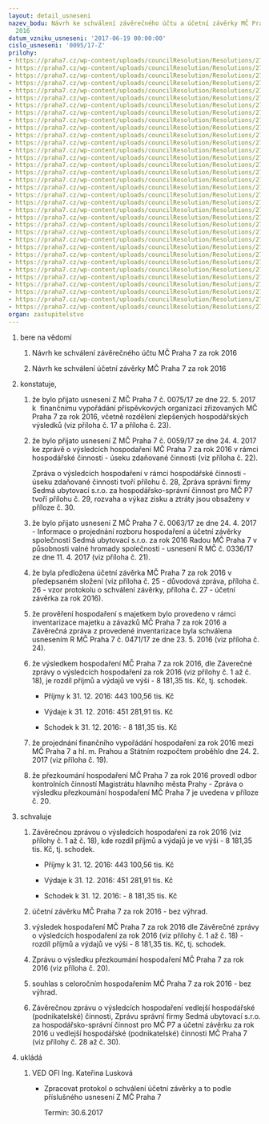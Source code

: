```yaml
---
layout: detail_usneseni
nazev_bodu: Návrh ke schválení závěrečného účtu a účetní závěrky MČ Praha 7 za rok
  2016
datum_vzniku_usneseni: '2017-06-19 00:00:00'
cislo_usneseni: '0095/17-Z'
prilohy:
- https://praha7.cz/wp-content/uploads/councilResolution/Resolutions/27230/export/finalc1ZaverecnazpravakvysledkumhospodareniMCP72016~217985.docx
- https://praha7.cz/wp-content/uploads/councilResolution/Resolutions/27230/export/finalc2BilanceUJIGBB112016~217984.pdf
- https://praha7.cz/wp-content/uploads/councilResolution/Resolutions/27230/export/finalc3PrehleddotacizrozpoctuHMP2016~217983.xlsx
- https://praha7.cz/wp-content/uploads/councilResolution/Resolutions/27230/export/finalc4Prehledotransferechzestatnihorozpoctu2016~217982.xls
- https://praha7.cz/wp-content/uploads/councilResolution/Resolutions/27230/export/finalc5Prehledprijatychdotacipol41372016~217981.pdf
- https://praha7.cz/wp-content/uploads/councilResolution/Resolutions/27230/export/finalc6PrehledocerpaniINVaPOL517120102016~217980.xlsx
- https://praha7.cz/wp-content/uploads/councilResolution/Resolutions/27230/export/finalc7NIVdleORJ2015a2016~217979.xlsx
- https://praha7.cz/wp-content/uploads/councilResolution/Resolutions/27230/export/finalc71NIVdleORJaPOL2015a2016~217978.xlsx
- https://praha7.cz/wp-content/uploads/councilResolution/Resolutions/27230/export/finalc8Prehledcerpaniinvestic2016~217977.xlsx
- https://praha7.cz/wp-content/uploads/councilResolution/Resolutions/27230/export/finalc9Komentarkinvakcich2016~217976.docx
- https://praha7.cz/wp-content/uploads/councilResolution/Resolutions/27230/export/finalc91PrevadeneINVakcezroku2016do2017~217975.xlsx
- https://praha7.cz/wp-content/uploads/councilResolution/Resolutions/27230/export/finalc10NeinvesticniprispevkyPOSR2016~217974.xls
- https://praha7.cz/wp-content/uploads/councilResolution/Resolutions/27230/export/finalc11PrispevkyPOOSKpodlepoctuzaku2016~217973.xlsx
- https://praha7.cz/wp-content/uploads/councilResolution/Resolutions/27230/export/finalc12POvysledkyhospodareni2016~217972.docx
- https://praha7.cz/wp-content/uploads/councilResolution/Resolutions/27230/export/finalc13POinformaceostavuhospodareni2016~217971.pdf
- https://praha7.cz/wp-content/uploads/councilResolution/Resolutions/27230/export/finalc14RozboryhospodareniPOMSaZS2016~217970.doc
- https://praha7.cz/wp-content/uploads/councilResolution/Resolutions/27230/export/finalc15RozborhospodareniPOPCP72016~217969.doc
- https://praha7.cz/wp-content/uploads/councilResolution/Resolutions/27230/export/finalc16RozborhospodareniPOSAZ2016~217968.DOC
- https://praha7.cz/wp-content/uploads/councilResolution/Resolutions/27230/export/finalc17ZpusobfinancnihovyporadaniPO2016~217967.xlsx
- https://praha7.cz/wp-content/uploads/councilResolution/Resolutions/27230/export/finalc18Financnivyporadanisumtabc12016~217966.pdf
- https://praha7.cz/wp-content/uploads/councilResolution/Resolutions/27230/export/finalc19Zaznamzjednaniofinvyporadani2016MCP7~217965.pdf
- https://praha7.cz/wp-content/uploads/councilResolution/Resolutions/27230/export/finalc20ZpravaovysledkuprezkoumanihospodareniMCP7zarok2016bp~217964.pdf
- https://praha7.cz/wp-content/uploads/councilResolution/Resolutions/27230/export/finalc21UsnZMCc006317aRMCc033617Rozborhospaucetnizaverka2016Sedmaubytovaci~217963.pdf
- https://praha7.cz/wp-content/uploads/councilResolution/Resolutions/27230/export/finalc22UsnZMCc005917VysledkyhospodareniMCP72016VHC~217962.pdf
- https://praha7.cz/wp-content/uploads/councilResolution/Resolutions/27230/export/finalc23UsnZMCc007517FinancnivyporadaniPOzarok2016~217961.pdf
- https://praha7.cz/wp-content/uploads/councilResolution/Resolutions/27230/export/finalc24UsnRMCc047117ZaverecnazpravazprovedeneinventarizacemajetkuazavazkuMCP7zarok2016~217960.pdf
- https://praha7.cz/wp-content/uploads/councilResolution/Resolutions/27230/export/finalc25Duvodovazpravakeschvaleniucetnizaverky~217959.docx
- https://praha7.cz/wp-content/uploads/councilResolution/Resolutions/27230/export/finalc26VzorprotokoluoschvalenizaverkyvZMC~217958.doc
- https://praha7.cz/wp-content/uploads/councilResolution/Resolutions/27230/export/finalc27UcetnizaverkaMCP7~217957.pdf
- https://praha7.cz/wp-content/uploads/councilResolution/Resolutions/27230/export/finalc28ZpravaovysledcichhospodareniVHC2016~217956.pdf
- https://praha7.cz/wp-content/uploads/councilResolution/Resolutions/27230/export/finalc29ZpravazahospodarskospravnicinnostproMCP7zarok2016Sedmaubytovaci~217955.pdf
- https://praha7.cz/wp-content/uploads/councilResolution/Resolutions/27230/export/finalc30RozvahaavykazziskuaztratyVHC2016~217954.pdf
- https://praha7.cz/wp-content/uploads/councilResolution/Resolutions/27230/export/finalc31UsneseniRMCP7c049217~217953.pdf
- https://praha7.cz/wp-content/uploads/councilResolution/Resolutions/27230/export/export~301219.pdf
organ: zastupitelstvo
---
```

<ol id="urzList" class="urzList_view"><li id="" class="urzClass1"><span name="1">bere na vědomí</span><ol class="urzOlClass"><li style="text-align: left;" id="" class="urzClass2"><span><p>Návrh ke schválení závěrečného účtu MČ Praha 7 za rok 2016</p></span></li><li style="text-align: left;" id="" class="urzClass2"><span><p>Návrh ke schválení účetní závěrky MČ Praha 7 za rok 2016</p></span></li></ol></li><li id="" class="urzClass1"><span name="50">konstatuje,</span><ol id="" class="urzOlClass"><li style="text-align: left;" id="" class="urzClass2"><span><p>že bylo přijato usnesení Z MČ Praha 7 č. 0075/17 ze dne 22. 5. 2017 k&nbsp; finančnímu vypořádání příspěvkových organizací zřizovaných MČ Praha 7 za rok 2016, včetně rozdělení zlepšených hospodářských výsledků (viz příloha č. 17 a příloha č. 23).</p></span></li><li style="text-align: left;" id="" class="urzClass2"><span><p>že bylo přijato usnesení Z MČ Praha 7 č. 0059/17 ze dne 24. 4. 2017 ke zprávě o výsledcích hospodaření MČ Praha 7 za rok 2016 v rámci hospodářské činnosti - úseku zdaňované činnosti (viz příloha č. 22).</p><p>Zpráva o výsledcích hospodaření v rámci hospodářské činnosti - úseku zdaňované činnosti tvoří přílohu č. 28, Zpráva správní firmy Sedmá ubytovací s.r.o. za hospodářsko-správní činnost pro MČ P7 tvoří přílohu č. 29, rozvaha a výkaz zisku a ztráty jsou obsaženy v příloze č. 30.<br></p></span></li><li style="text-align: left;" id="" class="urzClass2"><span><p>že bylo přijato usnesení Z MČ Praha 7 č. 0063/17 ze dne 24. 4. 2017 - Informace o projednání rozboru hospodaření a účetní závěrky společnosti Sedmá ubytovací s.r.o. za rok 2016 Radou MČ Praha 7 v působnosti valné hromady společnosti - usnesení R MČ č. 0336/17 ze dne 11. 4. 2017 (viz příloha č. 21).</p></span></li><li style="text-align: left;" id="" class="urzClass2"><span><p>že byla předložena účetní závěrka MČ Praha 7 za rok 2016 v předepsaném složení (viz příloha č. 25 - důvodová zpráva, příloha č. 26 - vzor protokolu o schválení závěrky, příloha č. 27 - účetní závěrka za rok 2016).</p></span></li><li style="text-align: left;" id="" class="urzClass2"><span><p>že prověření hospodaření s majetkem bylo provedeno v rámci inventarizace majetku a závazků MČ Praha 7 za rok 2016 a Závěrečná zpráva z provedené inventarizace byla schválena usnesením R MČ Praha 7 č. 0471/17 ze dne 23. 5. 2016 (viz příloha č. 24).</p></span></li><li style="text-align: left;" id="" class="urzClass2"><span><p>že výsledkem hospodaření MČ Praha 7 za rok 2016, dle Záverečné zprávy o výsledcích hospodaření za rok 2016 (viz přílohy č. 1 až č. 18), je rozdíl příjmů a výdajů ve výši - 8 181,35 tis. Kč, tj. schodek.</p></span><ul class="urzUlClass"><li style="text-align: left;" id="" class="urzClass3"><span><p>Příjmy k 31. 12. 2016: 443 100,56 tis. Kč</p></span></li><li style="text-align: left;" id="" class="urzClass3"><span><p>Výdaje k 31. 12. 2016: 451 281,91 tis. Kč</p></span></li><li style="text-align: left;" id="" class="urzClass3"><span><p>Schodek k 31. 12. 2016: - 8 181,35 tis. Kč</p></span></li></ul></li><li style="text-align: left;" id="" class="urzClass2"><span><p>že projednání finančního vypořádání hospodaření za rok 2016 mezi MČ Praha 7 a hl. m. Prahou a Státním rozpočtem proběhlo dne 24. 2. 2017 (viz příloha č. 19).</p></span></li><li style="text-align: left;" id="" class="urzClass2"><span><p>že přezkoumání hospodaření MČ Praha 7 za rok 2016 provedl odbor kontrolních činností Magistrátu hlavního města Prahy - Zpráva o výsledku přezkoumání hospodaření MČ Praha 7 je uvedena v příloze č. 20.</p></span></li></ol></li><li id="" class="urzClass1"><span name="24">schvaluje</span><ol id="" class="urzOlClass"><li style="text-align: left;" id="" class="urzClass2"><span><p>Závěrečnou zprávou o výsledcích hospodaření za rok 2016 (viz přílohy č. 1 až č. 18), kde rozdíl příjmů a výdajů je ve výši - 8 181,35 tis. Kč, tj. schodek.</p></span><ul class="urzUlClass"><li style="text-align: left;" id="" class="urzClass3"><span><p>Příjmy k 31. 12. 2016: 443 100,56 tis. Kč</p></span></li><li style="text-align: left;" id="" class="urzClass3"><span><p>Výdaje k 31. 12. 2016: 451 281,91 tis. Kč</p></span></li><li style="text-align: left;" id="" class="urzClass3"><span><p>Schodek k 31. 12. 2016: - 8 181,35 tis. Kč</p></span></li></ul></li><li style="text-align: left;" id="" class="urzClass2"><span><p>účetní závěrku MČ Praha 7 za rok 2016 - bez výhrad.<br></p></span></li><li style="text-align: left;" id="" class="urzClass2"><span><p>výsledek hospodaření MČ Praha 7 za rok 2016 dle Závěrečné zprávy o výsledcích hospodaření za rok 2016 (viz přílohy č. 1 až č. 18) - rozdíl příjmů a výdajů ve výši - 8 181,35 tis. Kč, tj. schodek.</p></span></li><li style="text-align: left;" id="" class="urzClass2"><span><p>Zprávu o výsledku přezkoumání hospodaření MČ Praha 7 za rok 2016 (viz příloha č. 20).</p></span></li><li style="text-align: left;" id="" class="urzClass2"><span><p>souhlas s celoročním hospodařením MČ Praha 7 za rok 2016 - bez výhrad.</p></span></li><li style="text-align: left;" id="" class="urzClass2"><span><p>Závěrečnou zprávu o výsledcích hospodaření vedlejší hospodářské (podnikatelské) činnosti, Zprávu správní firmy Sedmá ubytovací s.r.o. za hospodářsko-správní činnost pro MČ P7 a účetní závěrku za rok 2016 u vedlejší hospodářské (podnikatelské) činnosti MČ Praha 7 (viz přílohy č. 28 až č. 30).</p></span></li></ol></li><li class="urzClass1" id="urzUkoly"><span name="1">ukládá</span><ol class="urzOlClass"><li class="urzClass2"><span><p>VED OFI Ing. Kateřina Lusková</p></span><ul class="urzUlClass"><li class="urzClass3"><span><p>Zpracovat protokol o schválení účetní závěrky a to podle příslušného usnesení Z MČ Praha 7</p></span><span class="urzUkolTermin">  Termín:&nbsp;30.6.2017</span></li></ul></li></ol></li></ol>